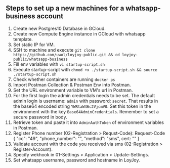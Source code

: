 Steps to set up a new machines for a whatsapp-business account
---------------------------------------------

1. Create new Postgres10 Database in GCloud.
2. Create new Compute Engine instance in GCloud with whatsapp template.
3. Set static IP for VM.
4. SSH to machine and execute `git clone https://github.com/uwol/loyjoy-public.git && cd loyjoy-public/whatsapp-business`
5. Fill env variables with `vi startup-script.sh`
6. Execute startup-script with `chmod +x ./startup-script.sh && source ./startup-script.sh`
7. Check whether containers are running `docker ps`
8. Import Postman Collection & Postman Env into Postman.
9. Set the URL environment variable to VM's url in Postman.
10. For the first login the admin credentials needs to be set. The default admin login is username: `admin` with password: `secret`. That results in the base64 encoded string `YWRtaW46c2VjcmV0`. Set this token in the environment with the key `Base64AdminCredentials`. Remember to set a secure password in body.
11. Retrieve token and paste it into `AdminAuthToken` of environment variables in Postman.
12. Register Phone number (02-Registration > Requst-Code):  Request-Code { "cc": "49", "phone_number": "<number>", "method": "sms", cert: "<cert>" }
13. Validate account with the code you received via sms (02-Registration > Register-Account).
14. Specify wekhook in 01-Settings > Application > Update-Settings.
15. Set whatsapp username, password and hostname in LoyJoy.
